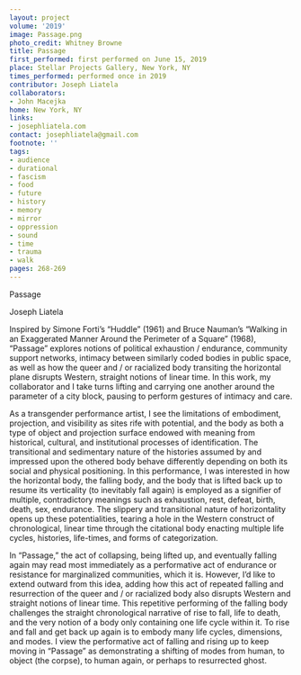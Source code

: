 ```yaml
---
layout: project
volume: '2019'
image: Passage.png
photo_credit: Whitney Browne
title: Passage
first_performed: first performed on June 15, 2019
place: Stellar Projects Gallery, New York, NY
times_performed: performed once in 2019
contributor: Joseph Liatela
collaborators:
- John Macejka
home: New York, NY
links:
- josephliatela.com
contact: josephliatela@gmail.com
footnote: ''
tags:
- audience
- durational
- fascism
- food
- future
- history
- memory
- mirror
- oppression
- sound
- time
- trauma
- walk
pages: 268-269
---
```


Passage

Joseph Liatela

Inspired by Simone Forti’s “Huddle” (1961) and Bruce Nauman’s “Walking in an Exaggerated Manner Around the Perimeter of a Square” (1968), “Passage” explores notions of political exhaustion / endurance, community support networks, intimacy between similarly coded bodies in public space, as well as how the queer and / or racialized body transiting the horizontal plane disrupts Western, straight notions of linear time. In this work, my collaborator and I take turns lifting and carrying one another around the parameter of a city block, pausing to perform gestures of intimacy and care.

As a transgender performance artist, I see the limitations of embodiment, projection, and visibility as sites rife with potential, and the body as both a type of object and projection surface endowed with meaning from historical, cultural, and institutional processes of identification. The transitional and sedimentary nature of the histories assumed by and impressed upon the othered body behave differently depending on both its social and physical positioning. In this performance, I was interested in how the horizontal body, the falling body, and the body that is lifted back up to resume its verticality (to inevitably fall again) is employed as a signifier of multiple, contradictory meanings such as exhaustion, rest, defeat, birth, death, sex, endurance. The slippery and transitional nature of horizontality opens up these potentialities, tearing a hole in the Western construct of chronological, linear time through the citational body enacting multiple life cycles, histories, life-times, and forms of categorization.

In “Passage,” the act of collapsing, being lifted up, and eventually falling again may read most immediately as a performative act of endurance or resistance for marginalized communities, which it is. However, I’d like to extend outward from this idea, adding how this act of repeated falling and resurrection of the queer and / or racialized body also disrupts Western and straight notions of linear time. This repetitive performing of the falling body challenges the straight chronological narrative of rise to fall, life to death, and the very notion of a body only containing one life cycle within it. To rise and fall and get back up again is to embody many life cycles, dimensions, and modes. I view the performative act of falling and rising up to keep moving in “Passage” as demonstrating a shifting of modes from human, to object (the corpse), to human again, or perhaps to resurrected ghost.
